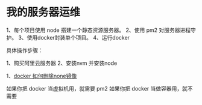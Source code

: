 # 我的服务器运维

1、每个项目使用 node 搭建一个静态资源服务器。
2、使用 pm2 对服务器进程守护。
3、使用docker封装单个项目。
4、运行docker



具体操作步骤：

1、购买阿里云服务器
2、安装nvm 并安装node


1、[docker 如何删除none镜像](https://blog.csdn.net/sannerlittle/article/details/76247186)

如果你把 docker 当虚拟机用，就需要 pm2
如果你把 docker 当做容器用，就不需要
